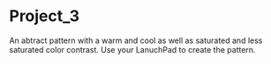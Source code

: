 # Project_3
An abtract pattern with a warm and cool as well as saturated and less saturated color contrast. Use your LanuchPad to create the pattern. 
